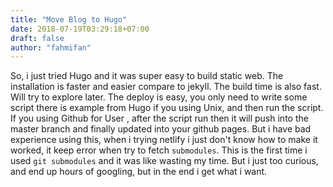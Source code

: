 ```yaml
---
title: "Move Blog to Hugo"
date: 2018-07-19T03:29:18+07:00
draft: false
author: "fahmifan"
---
```


So, i just tried Hugo and it was super easy to build static web. The installation is faster and easier compare to jekyll. The build time is also fast. Will try to explore later.
The deploy is easy, you only need to write some script there is example from Hugo if you using Unix, and then run the script. If you using Github for User , after the script run then it will push into the master branch and finally updated into your github pages.
But i have bad experience using this, when i trying netlify i just don't know how to make it worked, it keep error when try to fetch `submodules`.  This is the first time i used `git submodules` and it was like wasting my time. But i just too curious, and end up hours of googling, but in the end i get what i want.

